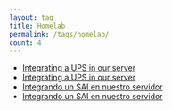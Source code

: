 ```yaml
---
layout: tag
title: Homelab
permalink: /tags/homelab/
count: 4
---
```


- [Integrating a UPS in our server](https://www.danielmartingonzalez.com/en/integrating-ups-server/)
- [Integrating a UPS in our server](https://www.danielmartingonzalez.com/en/integrating-ups-server/)
- [Integrando un SAI en nuestro servidor](https://www.danielmartingonzalez.com/es/integrando-sai-servidor/)
- [Integrando un SAI en nuestro servidor](https://www.danielmartingonzalez.com/es/integrando-sai-servidor/)
